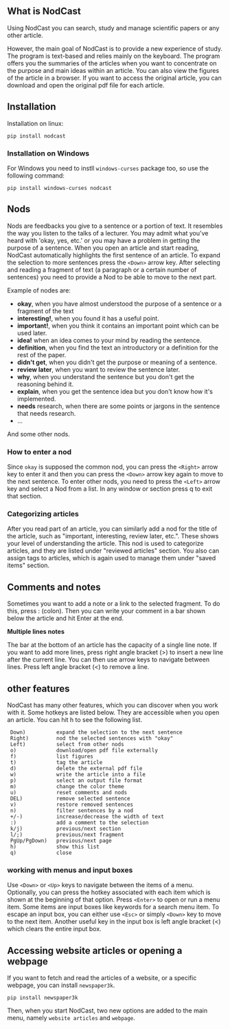 ## What is NodCast

Using NodCast you can search, study and manage scientific papers or any other article.

However, the main goal of NodCast is to provide a new experience of study. The program is text-based and relies mainly on the keyboard. The program offers you the summaries of the articles when you want to concentrate on the purpose and main ideas within an article. You can also view the figures of the article in a browser. If you want to access the original article, you can download and open the original pdf file for each article.

## Installation

Installation on linux:
```
pip install nodcast
```
### Installation on Windows
For Windows you need to instll `windows-curses` package too, so use the following command:
```
pip install windows-curses nodcast
```

## Nods
Nods are feedbacks you give to a sentence or a portion of text. It resembles the way you listen to the talks of a lecturer. You may admit what you've heard with 'okay, yes, etc.' or you may have a problem in getting the purpose of a sentence.
When you open an article and start reading, NodCast automatically highlights the first sentence of an article. To expand the selection to more sentences press the `<Down>` arrow key. After selecting and reading a fragment of text (a paragraph or a certain number of sentences) you need to provide a Nod to be able to move to the next part. 

Example of nodes are:

 - **okay**, when you have almost understood the purpose of a sentence or a fragment of the text
 - **interesting!**, when you found it has a useful point.
 - **important!**, when you think it contains an important point which can be used later.
 - **idea!** when an idea comes to your mind by reading the sentence.
 - **definition**, when you find the text an introductory or a definition for the rest of the paper.
 - **didn't get**, when you didn't get the purpose or meaning of a sentence.
 - **review later**, when you want to review the sentence later.
 - **why**, when you understand the sentence but you don't get the reasoning behind it.
 - **explain**, when you get the sentence idea but you don't know how it's implemented.
 - **needs** research, when there are some points or jargons in the sentence that needs research.
 - ...
 

And some other nods.

### How to enter a nod

Since `okay` is supposed the common nod, you can press the `<Right>` arrow key to enter it and then you can press the `<Down>` arrow key again to move to the next sentence. To enter other nods, you need to press the `<Left>` arrow key and select a Nod from a list. In any window or section press q to exit that section. 

### Categorizing articles

After you read part of an article, you can similarly add a nod for the title of the article, such as "important, interesting, review later, etc.". These shows your level of understanding the article. This nod is used to categorize articles, and they are listed under "reviewed articles" section. You also can assign tags to articles, which is again used to manage them under "saved items" section. 


## Comments and notes

Sometimes you want to add a note or a link to the selected fragment. To do this, press : (colon). Then you can write your comment in a bar shown below the article and hit Enter at the end.

**Multiple lines notes**

The bar at the bottom of an article has the capacity of a single line note. If you want to add more lines, press right angle bracket (>) to insert a new line after the current line. You can then use arrow keys to navigate between lines. Press left angle bracket (<) to remove a line. 


## other features

NodCast has many other features, which you can discover when you work with it. Some hotkeys are listed below. They are accessible when you open an article. You can hit h to see the following list. 

```
 Down)          expand the selection to the next sentence
 Right)         nod the selected sentences with "okay"
 Left)          select from other nods
 o)             download/open pdf file externally
 f)             list figures
 t)             tag the article
 d)             delete the external pdf file 
 w)             write the article into a file
 p)             select an output file format
 m)             change the color theme
 u)             reset comments and nods
 DEL)           remove selected sentence
 v)             restore removed sentences
 n)             filter sentences by a nod
 +/-)           increase/decrease the width of text
 :)             add a comment to the selection
 k/j)           previous/next section
 l/;)           previous/next fragment
 PgUp/PgDown)   previous/next page
 h)             show this list
 q)             close
```

###  working with menus and input boxes

Use `<Down>` or `<Up>` keys to navigate between the items of a menu. Optionally, you can press the hotkey associated with each item which is shown at the beginning of that option. Press `<Enter>` to open or run a menu item. Some items are input boxes like keywords for a search menu item. To escape an input box, you can either use `<Esc>` or simply `<Down>` key to move to the next item. Another useful key in the input box is left angle bracket (<) which clears the entire input box.


## Accessing website articles or opening a webpage

If you want to fetch and read the articles of a website, or a specific webpage, you can install `newspaper3k`. 

```
pip install newspaper3k
```

Then, when you start NodCast, two new options are added to the main menu, namely `website articles` and `webpage`.  
 
 

